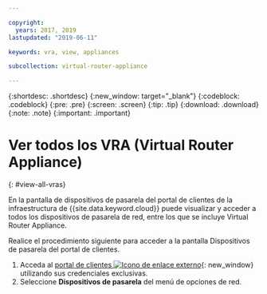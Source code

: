 ```yaml
---

copyright:
  years: 2017, 2019
lastupdated: "2019-06-11"

keywords: vra, view, appliances

subcollection: virtual-router-appliance

---
```


{:shortdesc: .shortdesc}
{:new_window: target="_blank"}
{:codeblock: .codeblock}
{:pre: .pre}
{:screen: .screen}
{:tip: .tip}
{:download: .download}
{:note: .note}
{:important: .important}

# Ver todos los VRA (Virtual Router Appliance)
{: #view-all-vras}

En la pantalla de dispositivos de pasarela del portal de clientes de la infraestructura de {{site.data.keyword.cloud}} puede visualizar y acceder a todos los dispositivos de pasarela de red, entre los que se incluye Virtual Router Appliance.  

Realice el procedimiento siguiente para acceder a la pantalla Dispositivos de pasarela del portal de clientes.

1. Acceda al [portal de clientes ![Icono de enlace externo](../../icons/launch-glyph.svg "Icono de enlace externo")](https://control.softlayer.com/){: new_window} utilizando sus credenciales exclusivas.
2. Seleccione **Dispositivos de pasarela** del menú de opciones de red.
